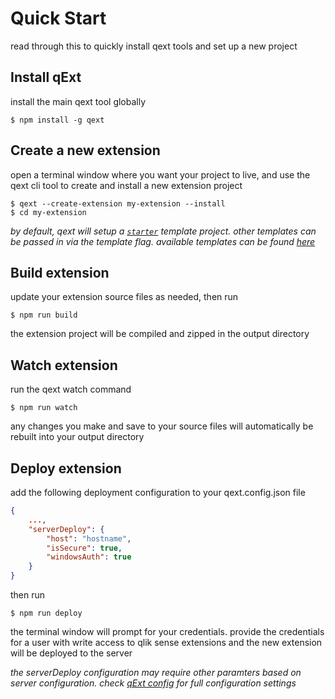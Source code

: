 # Quick Start

read through this to quickly install qext tools and set up a new project

## Install qExt

install the main qext tool globally

```
$ npm install -g qext
```

## Create a new extension

open a terminal window where you want your project to live, and use the qext cli tool to create and install a new extension project

```
$ qext --create-extension my-extension --install
$ cd my-extension
```

_by default, qext will setup a [`starter`](../templates/starter.md) template project. other templates can be passed in via the template flag. available templates can be found [here](../templates/index.md)_

## Build extension

update your extension source files as needed, then run

```
$ npm run build
```

the extension project will be compiled and zipped in the output directory

## Watch extension

run the qext watch command

```
$ npm run watch
```

any changes you make and save to your source files will automatically be rebuilt into your output directory

## Deploy extension

add the following deployment configuration to your qext.config.json file

```json
{
	...,
	"serverDeploy": {
		"host": "hostname",
		"isSecure": true,
		"windowsAuth": true
	}
}
```

then run

```
$ npm run deploy
```

the terminal window will prompt for your credentials. provide the credentials for a user with write access to qlik sense extensions and the new extension will be deployed to the server

_the serverDeploy configuration may require other paramters based on server configuration. check [qExt config](../configuration/qext-config-json.md) for full configuration settings_
